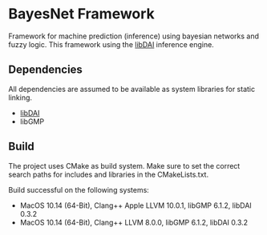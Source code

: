 # BayesNet Framework

Framework for machine prediction (inference) using bayesian networks and fuzzy logic.
This framework using the [libDAI](https://staff.fnwi.uva.nl/j.m.mooij/libDAI/) inference engine.

## Dependencies

All dependencies are assumed to be available as system libraries for static linking. 

- [libDAI](https://staff.fnwi.uva.nl/j.m.mooij/libDAI/)
- libGMP

## Build

The project uses CMake as build system. Make sure to set the correct search paths for includes and libraries in the CMakeLists.txt.

Build successful on the following systems:
- MacOS 10.14 (64-Bit), Clang++ Apple LLVM 10.0.1, libGMP 6.1.2, libDAI 0.3.2
- MacOS 10.14 (64-Bit), Clang++ LLVM 8.0.0, libGMP 6.1.2, libDAI 0.3.2